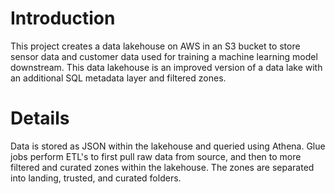 # Introduction
This project creates a data lakehouse on AWS in an S3 bucket to store sensor data and customer data used for training a machine learning model downstream.  This data lakehouse is an improved version of a data lake with an additional SQL metadata layer and filtered zones.

# Details
Data is stored as JSON within the lakehouse and queried using Athena.
Glue jobs perform ETL's to first pull raw data from source, and then to more filtered and curated zones within the lakehouse.  The zones are separated into landing, trusted, and curated folders.